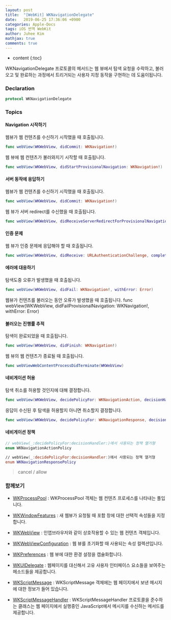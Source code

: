```yaml
---
layout: post
title:  "[WebKit] WKNavigationDelegate"
date:   2019-06-25 17:36:06 +0900
categories: Apple-Docs
tags: iOS 번역 WebKit
author: Juhee Kim
mathjax: true
comments: true
---
```


* content
{:toc}

WKNavigationDelegate 프로토콜의 메서드는 웹 뷰에서 탐색 요청을 수락하고, 불러오고 및 완료하는 과정에서 트리거되는 사용자 지정 동작을 구현하는 데 도움이됩니다.

### Declaration
```swift
protocol WKNavigationDelegate
```
### Topics
#### Navigation 시작하기
웹뷰가 웹 컨텐츠를 수신하기 시작했을 때 호출됩니다.
```swift
func webView(WKWebView, didCommit: WKNavigation!)
```
웹 뷰에 웹 컨텐츠가 불러와지기 시작할 때 호출됩니다.
```swift
func webView(WKWebView, didStartProvisionalNavigation: WKNavigation!)
```
#### 서버 동작에 응답하기
웹뷰가 웹 컨텐츠를 수신하기 시작했을 때 호출됩니다.
```swift
func webView(WKWebView, didCommit: WKNavigation!)
```
웹 뷰가 서버 redirect를 수신했을 때 호출됩니다.
```swift
func webView(WKWebView, didReceiveServerRedirectForProvisionalNavigation: WKNavigation!)
```
#### 인증 문제
웹 뷰가 인증 문제에 응답해야 할 때 호출됩니다.
```swift
func webView(WKWebView, didReceive: URLAuthenticationChallenge, completionHandler: (URLSession.AuthChallengeDisposition, URLCredential?) -> Void)
```

#### 에러에 대응하기
탐색도중 오류가 발생했을 때 호출됩니다.
```swift
func webView(WKWebView, didFail: WKNavigation!, withError: Error)
```
웹뷰가 컨텐츠를 불러오는 동안 오류가 발생했을 때 호출됩니다.
func webView(WKWebView, didFailProvisionalNavigation: WKNavigation!, withError: Error)

#### 불러오는 진행률 추적
탐색이 완료되었을 때 호출됩니다.
```swift
func webView(WKWebView, didFinish: WKNavigation!)
```
웹 뷰의 웹 컨텐츠가 종료될 때 호출됩니다.
```swift
func webViewWebContentProcessDidTerminate(WKWebView)
```
#### 네비게이션 허용
탐색 취소를 허용할 것인지에 대해 결정합니다.
```swift
func webView(WKWebView, decidePolicyFor: WKNavigationAction, decisionHandler: (WKNavigationActionPolicy) -> Void)
```
응답이 수신된 후 탐색을 허용할지 아니면 취소할지 결정합니다.
```swift
func webView(WKWebView, decidePolicyFor: WKNavigationResponse, decisionHandler: (WKNavigationResponsePolicy) -> Void)
```

#### 네비게이션 정책
```swift
// webView(_:decidePolicyFor:decisionHandler:)에서 사용되는 정책 열거형
enum WKNavigationActionPolicy

// webView(_:decidePolicyFor:decisionHandler:)에서 사용되는 정책 열거형
enum WKNavigationResponsePolicy
```
> cancel / allow

### 함께보기
* [WKProcessPool](https://caution-dev.github.io/apple-docs/2019/06/25/WKProcessPool.html) : WKProcessPool 객체는 웹 컨텐츠 프로세스를 나타내는 풀입니다.
* [WKWindowFeatures](https://developer.apple.com/documentation/webkit/wkwindowfeatures.html) : 새 웹뷰가 요청될 때 포함 창에 대한 선택적 속성들을 지정합니다.
* [WKWebView](https://caution-dev.github.io/apple-docs/2019/06/25/WKWebView.html) : 인앱브라우저와 같이 상호작용할 수 있는 웹 컨텐츠 객체입니다.
* [WKWebViewConfiguration](https://caution-dev.github.io/apple-docs/2019/06/25/WKWebViewConfiguration.html) : 웹 뷰를 초기화할 때 사용되는 속성 컬렉션입니다.
* [WKPreferences](https://caution-dev.github.io/apple-docs/2019/06/25/WKPreferences.html) : 웹 뷰에 대한 환경 설정을 캡슐화합니다.
* [WKUIDelegate](https://caution-dev.github.io/apple-docs/2019/06/25/WKUIDelegate.html) : 웹페이지를 대신해서 고유 사용자 인터페이스 요소들을 보여주는 메소드들을 제공합니다.

* [WKScriptMessage](https://caution-dev.github.io/apple-docs/2019/05/04/WKScriptMessage.html) : WKScriptMessage 객체에는 웹 페이지에서 보낸 메시지에 대한 정보가 들어 있습니다.
* [WKScriptMessageHandler](https://caution-dev.github.io/apple-docs/2019/05/06/WKScriptMessageHandler.html) : WKScriptMessageHandler 프로토콜을 준수하는 클래스는 웹 페이지에서 실행중인 JavaScript에서 메시지를 수신하는 메서드를 제공합니다.
